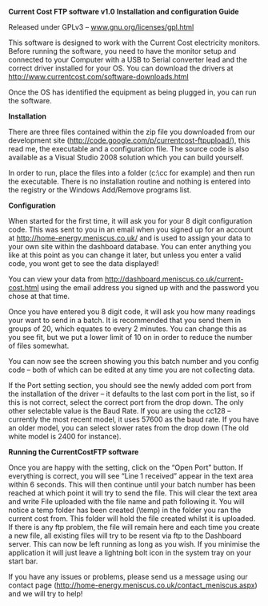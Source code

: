 **Current Cost FTP software v1.0**
**Installation and configuration Guide**

Released under GPLv3 – www.gnu.org/licenses/gpl.html

This software is designed to work with the Current Cost electricity monitors. Before running the software, you need to have the monitor setup and connected to your Computer with a USB to Serial converter lead and the correct driver installed for your OS.
You can download the drivers at http://www.currentcost.com/software-downloads.html

Once the OS has identified the equipment as being plugged in, you can run the software.

**Installation**

There are three files contained within the zip file you downloaded from our development site (http://code.google.com/p/currentcost-ftpupload/), this read me, the executable and a configuration file. The source code is also available as a Visual Studio 2008 solution which you can build yourself.

In order to run, place the files into a folder (c:\cc for example) and then run the executable. There is no installation routine and nothing is entered into the registry or the Windows Add/Remove programs list.

**Configuration**

When started for the first time, it will ask you for your 8 digit configuration code. This was sent to you in an email when you signed up for an account at http://home-energy.meniscus.co.uk/ and is used to assign your data to your own site within the dashboard database. You can enter anything you like at this point as you can change it later, but unless you enter a valid code, you wont get to see the data displayed!

You can view your data from http://dashboard.meniscus.co.uk/current-cost.html using the email address you signed up with and the password you chose at that time.

Once you have entered you 8 digit code, it will ask you how many readings your want to send in a batch. It is recommended that you send them in groups of 20, which equates to every 2 minutes. You can change this as you see fit, but we put a lower limit of 10 on in order to reduce the number of files somewhat.

You can now see the screen showing you this batch number and you config code – both of which can be edited at any time you are not collecting data.

If the Port setting section, you should see the newly added com port from the installation of the driver – it defaults to the last com port in the list, so if this is not correct, select the correct port from the drop down. The only other selectable value is the Baud Rate. If you are using the cc128 – currently the most recent model, it uses 57600 as the baud rate. If you have an older model, you can select slower rates from the drop down (The old white model is 2400 for instance).

**Running the CurrentCostFTP software**

Once you are happy with the setting, click on the “Open Port” button. If everything is correct, you will see “Line 1 received” appear in the text area within 6 seconds. This will then continue until your batch number has been reached at which point it will try to send the file. This will clear the text area and write File uploaded with the file name and path following it. You will notice a temp folder has been created (\temp) in the folder you ran the current cost from. This folder will hold the file created whilst it is uploaded. If there is any ftp problem, the file will remain here and each time you create a new file, all existing files will try to be resent via ftp to the Dashboard server.
This can now be left running as long as you wish. If you minimise the application it will just leave a lightning bolt icon in the system tray on your start bar.

If you have any issues or problems, please send us a message using our contact page (http://home-energy.meniscus.co.uk/contact_meniscus.aspx) and we will try to help!